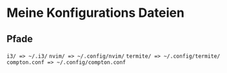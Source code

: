 # Meine Konfigurations Dateien

## Pfade
`i3/ => ~/.i3/`
`nvim/ => ~/.config/nvim/`
`termite/ => ~/.config/termite/`
`compton.conf => ~/.config/compton.conf`
